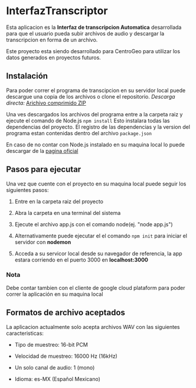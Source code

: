 # InterfazTranscriptor

Esta aplicacion es la **Interfaz de transcripcion Automatica**
desarrollada para que el usuario pueda subir archivos de audio y
descargar la transcripcion en forma de un archivo.

Este proyecto esta siendo desarrollado para CentroGeo para utilizar los
datos generados en proyectos futuros.

## Instalación

Para poder correr el programa de transcipcion en su servidor local puede descargue una copia de los archivos o clone el repositorio.
_Descarga directa:_ [Arichivo comprimido ZIP](https://github.com/Alexander0144/InterfazTranscriptor.git)

Una ves descargados los archivos del programa entre a la carpeta raiz y ejecute el comando de Node.js `npm install`
Esto instalara todas las dependencias del proyecto.
El registro de las dependencias y la version del programa estan contenidas dentro del archivo `package.json`

En caso de no contar con Node.js instalado en su maquina local lo puede descargar de la [pagina oficial](https://nodejs.org/es/)

## Pasos para ejecutar

Una vez que cuente con el proyecto en su maquina local puede seguir los siguientes pasos:

1. Entre en la carpeta raiz del proyecto

2. Abra la carpeta en una terminal del sistema

3. Ejecute el archivo app.js con el comando node(ej. "node app.js")

4. Alternativamente puede ejecutar el el comando `npm init` para iniciar el servidor con **nodemon**

5. Acceda a su servicor local desde su navegador de referencia, la app
   estara corriendo en el puerto 3000 en **localhost:3000**

### Nota

Debe contar tambien con el cliente de google cloud plataform para poder
correr la aplicación en su maquina local

## Formatos de archivo aceptados

La aplicacion actualmente solo acepta archivos WAV con las siguientes caracteristicas:

- Tipo de muestreo: 16-bit PCM

- Velocidad de muestreo: 16000 Hz (16kHz)

- Un solo canal de audio: 1 (mono)

- Idioma: es-MX (Español Mexicano)
